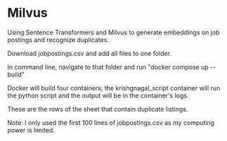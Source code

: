 # Milvus
Using Sentence Transformers and Milvus to generate embeddings on job postings and recognize duplicates.

Download jobpostings.csv and add all files to one folder. 

In command line, navigate to that folder and run "docker compose up --build" 

Docker will build four containers; the krishgnagal_script container will run the python script and the output will be in the container's logs. 

These are the rows of the sheet that contain duplicate listings.

Note: I only used the first 100 lines of jobpostings.csv as my computing power is limited.
